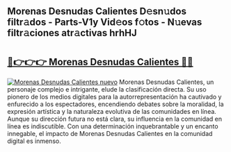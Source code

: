 ## Morenas Desnudas Calientes D𝚎sn𝚞dos filtr𝚊dos - Parts-V1y Vid𝚎os f𝚘tos - N𝚞evas filtr𝚊ciones atr𝚊ctivas hrhHJ

# <h2><a href="http://mb0cq8.tromn.icu/?c=Morenas+Desnudas+Calientes">🔗👉👉👉 Morenas Desnudas Calientes 🔗🔗</a></h2>

[![Morenas Desnudas Calientes nuevo](https://i.imgur.com/pEAQMta.gif)](http://mb0cq8.tromn.icu/?c=Morenas+Desnudas+Calientes)
Morenas Desnudas Calientes, un personaje complejo e intrigante, elude la clasificación directa. Su uso pionero de los medios digitales para la autorrepresentación ha cautivado y enfurecido a los espectadores, encendiendo debates sobre la moralidad, la expresión artística y la naturaleza evolutiva de las comunidades en línea. Aunque su dirección futura no está clara, su influencia en la comunidad en línea es indiscutible. Con una determinación inquebrantable y un encanto innegable, el impacto de Morenas Desnudas Calientes en la comunidad digital es inmenso.
